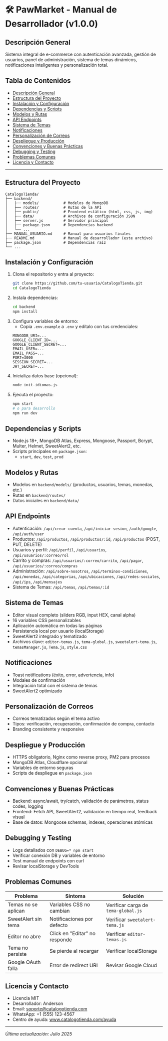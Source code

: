 # 🛠️ PawMarket - Manual de Desarrollador (v1.0.0)

## Descripción General
Sistema integral de e-commerce con autenticación avanzada, gestión de usuarios, panel de administración, sistema de temas dinámicos, notificaciones inteligentes y personalización total.

## Tabla de Contenidos
- [Descripción General](#descripción-general)
- [Estructura del Proyecto](#estructura-del-proyecto)
- [Instalación y Configuración](#instalación-y-configuración)
- [Dependencias y Scripts](#dependencias-y-scripts)
- [Modelos y Rutas](#modelos-y-rutas)
- [API Endpoints](#api-endpoints)
- [Sistema de Temas](#sistema-de-temas)
- [Notificaciones](#notificaciones)
- [Personalización de Correos](#personalización-de-correos)
- [Despliegue y Producción](#despliegue-y-producción)
- [Convenciones y Buenas Prácticas](#convenciones-y-buenas-prácticas)
- [Debugging y Testing](#debugging-y-testing)
- [Problemas Comunes](#problemas-comunes)
- [Licencia y Contacto](#licencia-y-contacto)

---

## Estructura del Proyecto
```
CatalogoTienda/
├── backend/
│   ├── models/           # Modelos de MongoDB
│   ├── routes/           # Rutas de la API
│   ├── public/           # Frontend estático (html, css, js, img)
│   ├── data/             # Archivos de configuración JSON
│   ├── server.js         # Servidor principal
│   ├── package.json      # Dependencias backend
│   └── ...
├── MANUAL_USUARIO.md     # Manual para usuarios finales
├── README.md             # Manual de desarrollador (este archivo)
├── package.json          # Dependencias raíz
└── ...
```

## Instalación y Configuración
1. Clona el repositorio y entra al proyecto:
   ```bash
   git clone https://github.com/tu-usuario/CatalogoTienda.git
   cd CatalogoTienda
   ```
2. Instala dependencias:
   ```bash
   cd backend
   npm install
   ```
3. Configura variables de entorno:
   - Copia `.env.example` a `.env` y edítalo con tus credenciales:
   ```env
   MONGODB_URI=...
   GOOGLE_CLIENT_ID=...
   GOOGLE_CLIENT_SECRET=...
   EMAIL_USER=...
   EMAIL_PASS=...
   PORT=3000
   SESSION_SECRET=...
   JWT_SECRET=...
   ```
4. Inicializa datos base (opcional):
   ```bash
   node init-idiomas.js
   ```
5. Ejecuta el proyecto:
   ```bash
   npm start
   # o para desarrollo
   npm run dev
   ```

## Dependencias y Scripts
- Node.js 18+, MongoDB Atlas, Express, Mongoose, Passport, Bcrypt, Multer, Helmet, SweetAlert2, etc.
- Scripts principales en `package.json`:
  - `start`, `dev`, `test`, `prod`

## Modelos y Rutas
- Modelos en `backend/models/` (productos, usuarios, temas, monedas, etc.)
- Rutas en `backend/routes/`
- Datos iniciales en `backend/data/`

## API Endpoints
- Autenticación: `/api/crear-cuenta`, `/api/iniciar-sesion`, `/auth/google`, `/api/auth/user`
- Productos: `/api/productos`, `/api/productos/:id`, `/api/productos` (POST, PUT, DELETE)
- Usuarios y perfil: `/api/perfil`, `/api/usuarios`, `/api/usuarios/:correo/rol`
- Carrito y compras: `/api/usuarios/:correo/carrito`, `/api/pagar`, `/api/usuarios/:correo/compras`
- Administración: `/api/sobre-nosotros`, `/api/terminos-condiciones`, `/api/monedas`, `/api/categorias`, `/api/ubicaciones`, `/api/redes-sociales`, `/api/ips`, `/api/mensajes`
- Sistema de Temas: `/api/temas`, `/api/temas/:id`

## Sistema de Temas
- Editor visual completo (sliders RGB, input HEX, canal alpha)
- 16 variables CSS personalizables
- Aplicación automática en todas las páginas
- Persistencia local por usuario (localStorage)
- SweetAlert2 integrado y tematizado
- Archivos clave: `editor-temas.js`, `tema-global.js`, `sweetalert-tema.js`, `temasManager.js`, `Tema.js`, `style.css`

## Notificaciones
- Toast notifications (éxito, error, advertencia, info)
- Modales de confirmación
- Integración total con el sistema de temas
- SweetAlert2 optimizado

## Personalización de Correos
- Correos tematizados según el tema activo
- Tipos: verificación, recuperación, confirmación de compra, contacto
- Branding consistente y responsive

## Despliegue y Producción
- HTTPS obligatorio, Nginx como reverse proxy, PM2 para procesos
- MongoDB Atlas, Cloudflare opcional
- Variables de entorno seguras
- Scripts de despliegue en `package.json`

## Convenciones y Buenas Prácticas
- Backend: async/await, try/catch, validación de parámetros, status codes, logging
- Frontend: Fetch API, SweetAlert2, validación en tiempo real, feedback visual
- Base de datos: Mongoose schemas, indexes, operaciones atómicas

## Debugging y Testing
- Logs detallados con `DEBUG=* npm start`
- Verificar conexión DB y variables de entorno
- Test manual de endpoints con curl
- Revisar localStorage y DevTools

## Problemas Comunes
| Problema | Síntoma | Solución |
|----------|---------|----------|
| Temas no se aplican | Variables CSS no cambian | Verificar carga de `tema-global.js` |
| SweetAlert sin tema | Notificaciones por defecto | Verificar `sweetalert-tema.js` |
| Editor no abre | Click en "Editar" no responde | Verificar `editor-temas.js` |
| Tema no persiste | Se pierde al recargar | Verificar localStorage |
| Google OAuth falla | Error de redirect URI | Revisar Google Cloud |

## Licencia y Contacto
- Licencia MIT
- Desarrollador: Anderson
- Email: soporte@catalogotienda.com
- WhatsApp: +1 (555) 123-4567
- Centro de ayuda: www.catalogotienda.com/ayuda

---

*Última actualización: Julio 2025*

